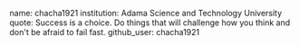 name: chacha1921
institution: Adama Science and Technology University
quote: Success is a choice. Do things that will challenge how you think and don't be afraid to fail fast.
github_user: chacha1921
